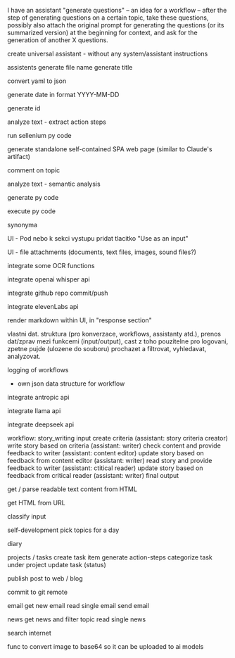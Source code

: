 I have an assistant "generate questions" – an idea for a workflow – after the step of generating questions on a certain topic, take these questions, possibly also attach the original prompt for generating the questions (or its summarized version) at the beginning for context, and ask for the generation of another X questions.

create universal assistant - without any system/assistant instructions

assistents
generate file name
generate title

convert yaml to json

generate date in format YYYY-MM-DD

generate id

analyze text - extract action steps

run sellenium py code

generate standalone self-contained SPA web page (similar to Claude's artifact)

comment on topic

analyze text - semantic analysis

generate py code

execute py code

synonyma

UI - Pod nebo k sekci vystupu pridat tlacitko "Use as an input"

UI - file attachments (documents, text files, images, sound files?)

integrate some OCR functions

integrate openai whisper api

integrate github repo commit/push

integrate elevenLabs api

render markdown within UI, in "response section"

vlastni dat. struktura (pro konverzace, workflows, assistanty atd.), prenos dat/zprav mezi funkcemi (input/output), cast z toho pouzitelne pro logovani, zpetne pujde (ulozene do souboru) prochazet a filtrovat, vyhledavat, analyzovat.

logging of workflows
  - own json data structure for workflow

integrate antropic api

integrate llama api

integrate deepseek api

workflow: story_writing
  input
  create criteria (assistant: story criteria creator)
  write story based on criteria (assistant: writer)
  check content and provide feedback to writer (assistant: content editor)
  update story based on feedback from content editor (assistant: writer)
  read story and provide feedback to writer (assistant: ctitical reader)
  update story based on feedback from critical reader (assistant: writer)
  final output


get / parse readable text content from HTML

get HTML from URL

classify input

self-development
  pick topics for a day

diary

projects / tasks
  create task item
  generate action-steps
  categorize task under project
  update task (status)

publish post to web / blog

commit to git remote

email
  get new email
  read single email
  send email

news
  get news and filter topic
  read single news

search internet

func to convert image to base64 so it can be uploaded to ai models

